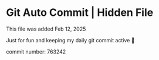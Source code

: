 # Git Auto Commit | Hidden File

This file was added Feb 12, 2025

Just for fun and keeping my daily git commit active 🤪

commit number: 763242
